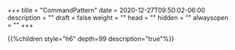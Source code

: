 +++
title = "CommandPattern"
date = 2020-12-27T09:50:02-06:00
description = ""
draft = false
weight = ""
head = ""
hidden = ""
alwaysopen = ""
+++

<!--more-->

{{%children style="h6" depth=99 description="true"%}}